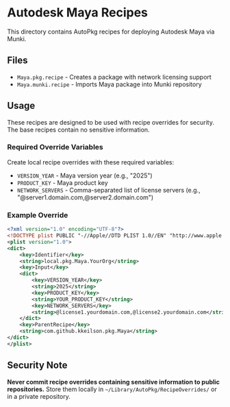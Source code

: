 # Autodesk Maya Recipes

This directory contains AutoPkg recipes for deploying Autodesk Maya via Munki.

## Files

- `Maya.pkg.recipe` - Creates a package with network licensing support
- `Maya.munki.recipe` - Imports Maya package into Munki repository

## Usage

These recipes are designed to be used with recipe overrides for security. The base recipes contain no sensitive information.

### Required Override Variables

Create local recipe overrides with these required variables:

- `VERSION_YEAR` - Maya version year (e.g., "2025")
- `PRODUCT_KEY` - Maya product key
- `NETWORK_SERVERS` - Comma-separated list of license servers (e.g., "@server1.domain.com,@server2.domain.com")

### Example Override

```xml
<?xml version="1.0" encoding="UTF-8"?>
<!DOCTYPE plist PUBLIC "-//Apple//DTD PLIST 1.0//EN" "http://www.apple.com/DTDs/PropertyList-1.0.dtd">
<plist version="1.0">
<dict>
    <key>Identifier</key>
    <string>local.pkg.Maya.YourOrg</string>
    <key>Input</key>
    <dict>
        <key>VERSION_YEAR</key>
        <string>2025</string>
        <key>PRODUCT_KEY</key>
        <string>YOUR_PRODUCT_KEY</string>
        <key>NETWORK_SERVERS</key>
        <string>@license1.yourdomain.com,@license2.yourdomain.com</string>
    </dict>
    <key>ParentRecipe</key>
    <string>com.github.kkeilson.pkg.Maya</string>
</dict>
</plist>
```

## Security Note

**Never commit recipe overrides containing sensitive information to public repositories.** Store them locally in `~/Library/AutoPkg/RecipeOverrides/` or in a private repository.
